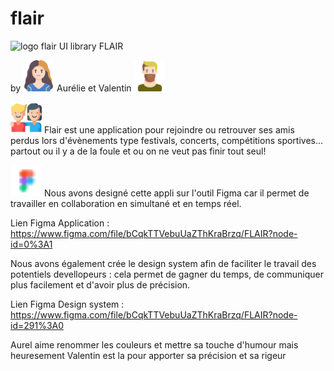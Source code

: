 # flair


<img src="./image/flair.png" width="50px" alt="logo flair"> 
UI library FLAIR

 by <img src="./image/aurel.png" width="50px" alt="aurel"> Aurélie et Valentin <img src= "./image/val.png" width="50px" alt="valentin"> 
 
  <img src="./image/smiles.png" width="50px" alt="amis"> Flair est une application pour rejoindre ou retrouver ses amis perdus lors d'évènements type festivals, concerts, compétitions sportives... partout ou il y a de la foule et ou on ne veut pas finir tout seul!  


 <img src="./image/figma.png" width="50px">
 Nous avons designé cette appli sur l'outil Figma car il permet de travailler en collaboration en simultané et en temps réel.
 
 Lien Figma Application : https://www.figma.com/file/bCqkTTVebuUaZThKraBrzq/FLAIR?node-id=0%3A1
 
 Nous avons également crée le design system afin de faciliter le travail des potentiels devellopeurs : cela permet de gagner du temps, de communiquer plus facilement et d'avoir plus de précision.
 
Lien Figma Design system : https://www.figma.com/file/bCqkTTVebuUaZThKraBrzq/FLAIR?node-id=291%3A0


Aurel aime renommer les couleurs et mettre sa touche d'humour mais heuresement Valentin est la pour apporter sa précision et sa rigeur





 
 
 

